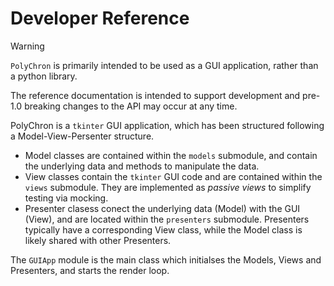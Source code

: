 # Developer Reference

> [!Warning]
>
> `PolyChron` is primarily intended to be used as a GUI application, rather than a python library.
>
> The reference documentation is intended to support development and pre-1.0 breaking changes to the API may occur at any time.

PolyChron is a `tkinter` GUI application, which has been structured following a Model-View-Persenter structure.

- Model classes are contained within the `models` submodule, and contain the underlying data and methods to manipulate the data.
- View classes contain the `tkinter` GUI code and are contained within the `views` submodule. They are implemented as *passive views* to simplify testing via mocking.
- Presenter clasess conect the underlying data (Model) with the GUI (View), and are located within the `presenters` submodule. Presenters typically have a corresponding View class, while the Model class is likely shared with other Presenters.

The `GUIApp` module is the main class which initialses the Models, Views and Presenters, and starts the render loop.
